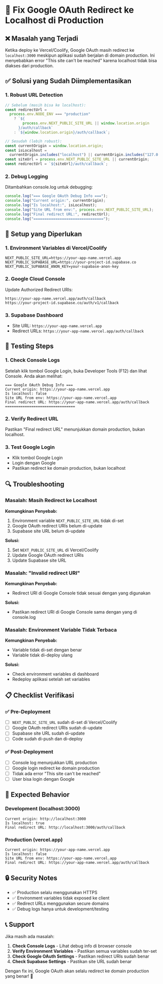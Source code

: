 # 🔧 Fix Google OAuth Redirect ke Localhost di Production

## ❌ Masalah yang Terjadi

Ketika deploy ke Vercel/Coolify, Google OAuth masih redirect ke `localhost:3000` meskipun aplikasi sudah berjalan di domain production. Ini menyebabkan error "This site can't be reached" karena localhost tidak bisa diakses dari production.

## ✅ Solusi yang Sudah Diimplementasikan

### **1. Robust URL Detection**

```typescript
// Sebelum (masih bisa ke localhost):
const redirectUrl =
  process.env.NODE_ENV === "production"
    ? `${
        process.env.NEXT_PUBLIC_SITE_URL || window.location.origin
      }/auth/callback`
    : `${window.location.origin}/auth/callback`;

// Sesudah (lebih robust):
const currentOrigin = window.location.origin;
const isLocalhost =
  currentOrigin.includes("localhost") || currentOrigin.includes("127.0.0.1");
const siteUrl = process.env.NEXT_PUBLIC_SITE_URL || currentOrigin;
const redirectUrl = `${siteUrl}/auth/callback`;
```

### **2. Debug Logging**

Ditambahkan console.log untuk debugging:

```typescript
console.log("=== Google OAuth Debug Info ===");
console.log("Current origin:", currentOrigin);
console.log("Is localhost:", isLocalhost);
console.log("Site URL from env:", process.env.NEXT_PUBLIC_SITE_URL);
console.log("Final redirect URL:", redirectUrl);
console.log("================================");
```

## 🚀 Setup yang Diperlukan

### **1. Environment Variables di Vercel/Coolify**

```env
NEXT_PUBLIC_SITE_URL=https://your-app-name.vercel.app
NEXT_PUBLIC_SUPABASE_URL=https://your-project-id.supabase.co
NEXT_PUBLIC_SUPABASE_ANON_KEY=your-supabase-anon-key
```

### **2. Google Cloud Console**

Update Authorized Redirect URIs:

```
https://your-app-name.vercel.app/auth/callback
https://your-project-id.supabase.co/auth/v1/callback
```

### **3. Supabase Dashboard**

- Site URL: `https://your-app-name.vercel.app`
- Redirect URLs: `https://your-app-name.vercel.app/auth/callback`

## 🧪 Testing Steps

### **1. Check Console Logs**

Setelah klik tombol Google Login, buka Developer Tools (F12) dan lihat Console. Anda akan melihat:

```
=== Google OAuth Debug Info ===
Current origin: https://your-app-name.vercel.app
Is localhost: false
Site URL from env: https://your-app-name.vercel.app
Final redirect URL: https://your-app-name.vercel.app/auth/callback
================================
```

### **2. Verify Redirect URL**

Pastikan "Final redirect URL" menunjukkan domain production, bukan localhost.

### **3. Test Google Login**

- Klik tombol Google Login
- Login dengan Google
- Pastikan redirect ke domain production, bukan localhost

## 🔍 Troubleshooting

### **Masalah: Masih Redirect ke Localhost**

**Kemungkinan Penyebab:**

1. Environment variable `NEXT_PUBLIC_SITE_URL` tidak di-set
2. Google OAuth redirect URIs belum di-update
3. Supabase site URL belum di-update

**Solusi:**

1. Set `NEXT_PUBLIC_SITE_URL` di Vercel/Coolify
2. Update Google OAuth redirect URIs
3. Update Supabase site URL

### **Masalah: "Invalid redirect URI"**

**Kemungkinan Penyebab:**

- Redirect URI di Google Console tidak sesuai dengan yang digunakan

**Solusi:**

- Pastikan redirect URI di Google Console sama dengan yang di console.log

### **Masalah: Environment Variable Tidak Terbaca**

**Kemungkinan Penyebab:**

- Variable tidak di-set dengan benar
- Variable tidak di-deploy ulang

**Solusi:**

- Check environment variables di dashboard
- Redeploy aplikasi setelah set variables

## 📋 Checklist Verifikasi

### **✅ Pre-Deployment**

- [ ] `NEXT_PUBLIC_SITE_URL` sudah di-set di Vercel/Coolify
- [ ] Google OAuth redirect URIs sudah di-update
- [ ] Supabase site URL sudah di-update
- [ ] Code sudah di-push dan di-deploy

### **✅ Post-Deployment**

- [ ] Console log menunjukkan URL production
- [ ] Google login redirect ke domain production
- [ ] Tidak ada error "This site can't be reached"
- [ ] User bisa login dengan Google

## 🎯 Expected Behavior

### **Development (localhost:3000)**

```
Current origin: http://localhost:3000
Is localhost: true
Final redirect URL: http://localhost:3000/auth/callback
```

### **Production (vercel.app)**

```
Current origin: https://your-app-name.vercel.app
Is localhost: false
Site URL from env: https://your-app-name.vercel.app
Final redirect URL: https://your-app-name.vercel.app/auth/callback
```

## 🔒 Security Notes

- ✅ Production selalu menggunakan HTTPS
- ✅ Environment variables tidak exposed ke client
- ✅ Redirect URLs menggunakan secure domains
- ✅ Debug logs hanya untuk development/testing

## 📞 Support

Jika masih ada masalah:

1. **Check Console Logs** - Lihat debug info di browser console
2. **Verify Environment Variables** - Pastikan semua variables sudah ter-set
3. **Check Google OAuth Settings** - Pastikan redirect URIs sudah benar
4. **Check Supabase Settings** - Pastikan site URL sudah benar

Dengan fix ini, Google OAuth akan selalu redirect ke domain production yang benar! 🎉
